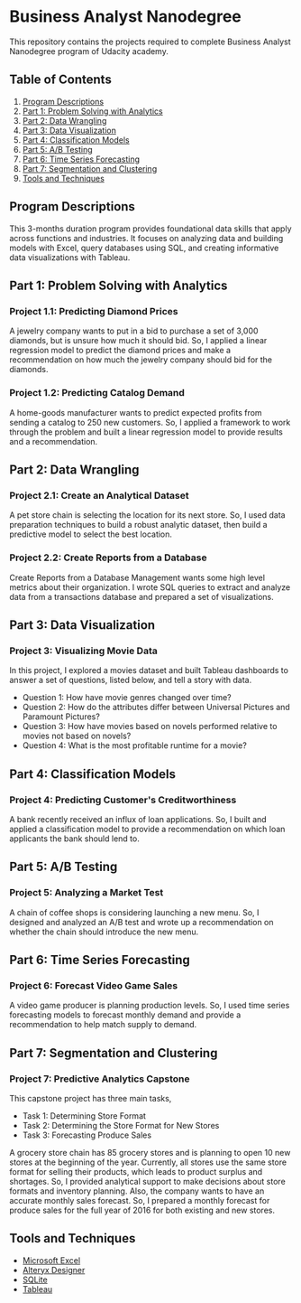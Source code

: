 # Business Analyst Nanodegree
This repository contains the projects required to complete Business Analyst Nanodegree program of Udacity academy.

## Table of Contents
1. [Program Descriptions](#des)
2. [Part 1: Problem Solving with Analytics](#p1)
3. [Part 2: Data Wrangling](#p2)
4. [Part 3: Data Visualization](#p3)
5. [Part 4: Classification Models](#p4)
6. [Part 5: A/B Testing](#p5)
7. [Part 6: Time Series Forecasting](#p6)
8. [Part 7: Segmentation and Clustering](#p7)
9. [Tools and Techniques](#tools)

## Program Descriptions<a name="des"></a>
This 3-months duration program provides foundational data skills that apply across 
functions and industries. It focuses on analyzing data and 
building models with Excel, query databases using SQL, 
and creating informative data visualizations with Tableau. 

## Part 1: Problem Solving with Analytics<a name="p1"></a>

### Project 1.1: Predicting Diamond Prices
A jewelry company wants to put in a bid to purchase a set of 3,000 diamonds, 
but is unsure how much it should bid. So, I applied a 
linear regression model to predict the diamond prices and 
make a recommendation on how much the jewelry company should bid for the diamonds.

### Project 1.2: Predicting Catalog Demand
A home-goods manufacturer wants to predict expected profits 
from sending a catalog to 250 new customers. So, I applied a framework to work 
through the problem and built a linear regression model to provide results and a recommendation.

## Part 2: Data Wrangling<a name="p2"></a>

### Project 2.1: Create an Analytical Dataset
A pet store chain is selecting the location for its next store. 
So, I used data preparation techniques to build a robust analytic dataset, 
then build a predictive model to select the best location.

### Project 2.2: Create Reports from a Database
Create Reports from a Database Management wants some high level metrics 
about their organization. I wrote SQL queries to extract and analyze 
data from a transactions database and prepared a set of visualizations.


## Part 3: Data Visualization<a name="p3"></a>

### Project 3: Visualizing Movie Data
In this project, I explored a movies dataset and built Tableau dashboards 
to answer a set of questions, listed below, and tell a story with data.
- Question 1: How have movie genres changed over time?
- Question 2: How do the attributes differ between Universal Pictures and Paramount Pictures?
- Question 3: How have movies based on novels performed relative to movies not based on novels?
- Question 4: What is the most profitable runtime for a movie?

## Part 4: Classification Models<a name="p4"></a>

### Project 4: Predicting Customer's Creditworthiness
A bank recently received an influx of loan applications. 
So, I built and applied a classification model to provide a recommendation 
on which loan applicants the bank should lend to.


## Part 5: A/B Testing<a name="p5"></a>

### Project 5: Analyzing a Market Test
A chain of coffee shops is considering launching a new menu. 
So, I designed and analyzed an A/B test and wrote up a 
recommendation on whether the chain should introduce the new menu.


## Part 6: Time Series Forecasting<a name="p6"></a>

### Project 6: Forecast Video Game Sales
A video game producer is planning production levels. 
So, I used time series forecasting models to forecast monthly 
demand and provide a recommendation to help match supply to demand.


## Part 7: Segmentation and Clustering<a name="p7"></a>

### Project 7: Predictive Analytics Capstone
This capstone project has three main tasks,
- Task 1: Determining Store Format
- Task 2: Determining the Store Format for New Stores
- Task 3: Forecasting Produce Sales

A grocery store chain has 85 grocery stores and is planning to open 
10 new stores at the beginning of the year. Currently, all stores 
use the same store format for selling their products, which leads
to product surplus and shortages. So, I provided analytical 
support to make decisions about store formats and inventory planning. 
Also, the company wants to have an accurate monthly sales forecast. So, I prepared a monthly forecast for produce sales for the full year of 2016 for both existing and new stores.

## Tools and Techniques<a name="tools"></a>
- [Microsoft Excel](https://products.office.com/ar-ww/excel?legRedir=true&CorrelationId=9646882c-caf8-4d61-a94c-0bfc90efee2e&rtc=1)
- [Alteryx Designer](https://www.alteryx.com/products/alteryx-platform/alteryx-designer)
- [SQLite](https://www.sqlite.org/index.html)
- [Tableau](https://www.tableau.com/)

